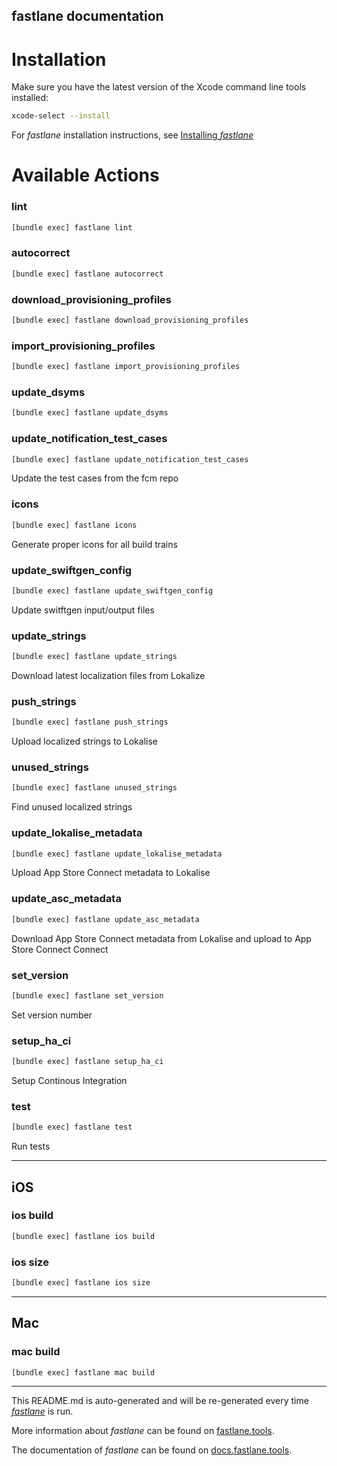 fastlane documentation
----

# Installation

Make sure you have the latest version of the Xcode command line tools installed:

```sh
xcode-select --install
```

For _fastlane_ installation instructions, see [Installing _fastlane_](https://docs.fastlane.tools/#installing-fastlane)

# Available Actions

### lint

```sh
[bundle exec] fastlane lint
```



### autocorrect

```sh
[bundle exec] fastlane autocorrect
```



### download_provisioning_profiles

```sh
[bundle exec] fastlane download_provisioning_profiles
```



### import_provisioning_profiles

```sh
[bundle exec] fastlane import_provisioning_profiles
```



### update_dsyms

```sh
[bundle exec] fastlane update_dsyms
```



### update_notification_test_cases

```sh
[bundle exec] fastlane update_notification_test_cases
```

Update the test cases from the fcm repo

### icons

```sh
[bundle exec] fastlane icons
```

Generate proper icons for all build trains

### update_swiftgen_config

```sh
[bundle exec] fastlane update_swiftgen_config
```

Update switftgen input/output files

### update_strings

```sh
[bundle exec] fastlane update_strings
```

Download latest localization files from Lokalize

### push_strings

```sh
[bundle exec] fastlane push_strings
```

Upload localized strings to Lokalise

### unused_strings

```sh
[bundle exec] fastlane unused_strings
```

Find unused localized strings

### update_lokalise_metadata

```sh
[bundle exec] fastlane update_lokalise_metadata
```

Upload App Store Connect metadata to Lokalise

### update_asc_metadata

```sh
[bundle exec] fastlane update_asc_metadata
```

Download App Store Connect metadata from Lokalise and upload to App Store Connect Connect

### set_version

```sh
[bundle exec] fastlane set_version
```

Set version number

### setup_ha_ci

```sh
[bundle exec] fastlane setup_ha_ci
```

Setup Continous Integration

### test

```sh
[bundle exec] fastlane test
```

Run tests

----


## iOS

### ios build

```sh
[bundle exec] fastlane ios build
```



### ios size

```sh
[bundle exec] fastlane ios size
```



----


## Mac

### mac build

```sh
[bundle exec] fastlane mac build
```



----

This README.md is auto-generated and will be re-generated every time [_fastlane_](https://fastlane.tools) is run.

More information about _fastlane_ can be found on [fastlane.tools](https://fastlane.tools).

The documentation of _fastlane_ can be found on [docs.fastlane.tools](https://docs.fastlane.tools).

